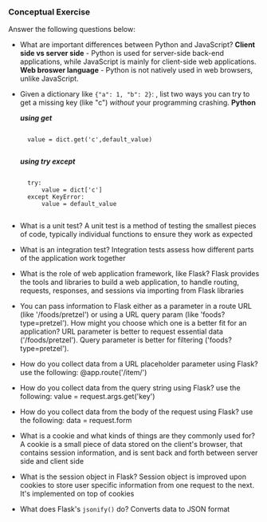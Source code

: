 ### Conceptual Exercise

Answer the following questions below:

- What are important differences between Python and JavaScript?
**Client side vs server side** - Python is used for server-side back-end applications, while JavaScript is mainly for client-side web applications.
**Web broswer language** - Python is not natively used in web browsers, unlike JavaScript.


- Given a dictionary like ``{"a": 1, "b": 2}``: , list two ways you
  can try to get a missing key (like "c") *without* your programming
  crashing.
  **Python**

  ***using get***

  ```

    value = dict.get('c',default_value)


  ```
  ***using try except***

  ```

    try:
        value = dict['c']
    except KeyError:
        value = default_value


  ```

- What is a unit test?
A unit test is a method of testing the smallest pieces of code, typically individual functions to ensure they work as expected

- What is an integration test?
Integration tests assess how different parts of the application work together

- What is the role of web application framework, like Flask?
Flask provides the tools and libraries to build a web application, to handle routing, requests, responses, and sessions via importing from Flask libraries

- You can pass information to Flask either as a parameter in a route URL
  (like '/foods/pretzel') or using a URL query param (like
  'foods?type=pretzel'). How might you choose which one is a better fit
  for an application?
URL parameter is better to request essential data ('/foods/pretzel'). Query parameter is better for filtering ('foods?type=pretzel').

- How do you collect data from a URL placeholder parameter using Flask?
use the following: @app.route('/item/<id>')

- How do you collect data from the query string using Flask?
use the following: value = request.args.get('key')

- How do you collect data from the body of the request using Flask?
use the following: data = request.form

- What is a cookie and what kinds of things are they commonly used for?
A cookie is a small piece of data stored on the client's browser, that contains session information, and is sent back and forth between server side and client side

- What is the session object in Flask?
Session object is improved upon cookies to store user specific information from one request to the next. It's implemented on top of cookies

- What does Flask's `jsonify()` do?
Converts data to JSON format

